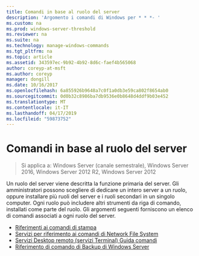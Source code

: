 ```yaml
---
title: Comandi in base al ruolo del server
description: 'Argomento i comandi di Windows per * * *- '
ms.custom: na
ms.prod: windows-server-threshold
ms.reviewer: na
ms.suite: na
ms.technology: manage-windows-commands
ms.tgt_pltfrm: na
ms.topic: article
ms.assetid: 343597ec-9b92-4b92-8d6c-faef4b565068
author: coreyp-at-msft
ms.author: coreyp
manager: dongill
ms.date: 10/16/2017
ms.openlocfilehash: 6a855926b9648a7c0f1a0db3e59ca802f8654ab0
ms.sourcegitcommit: 0d0b32c8986ba7db9536e0b8648d4ddf9b03e452
ms.translationtype: MT
ms.contentlocale: it-IT
ms.lasthandoff: 04/17/2019
ms.locfileid: "59873752"
---
```

# <a name="commands-by-server-role"></a>Comandi in base al ruolo del server

>Si applica a: Windows Server (canale semestrale), Windows Server 2016, Windows Server 2012 R2, Windows Server 2012

Un ruolo del server viene descritta la funzione primaria del server. Gli amministratori possono scegliere di dedicare un intero server a un ruolo, oppure installare più ruoli del server e i ruoli secondari in un singolo computer. Ogni ruolo può includere altri strumenti da riga di comando, installati come parte del ruolo. Gli argomenti seguenti forniscono un elenco di comandi associati a ogni ruolo del server.

-   [Riferimenti ai comandi di stampa](print-command-reference.md)
-   [Servizi per riferimento ai comandi di Network File System](services-for-network-file-system-command-reference.md)
-   [Servizi Desktop remoto &#40;servizi Terminal&#41; Guida comandi](remote-desktop-services-terminal-services-command-reference.md)
-   [Riferimento di comando di Backup di Windows Server](windows-server-backup-command-reference.md)
